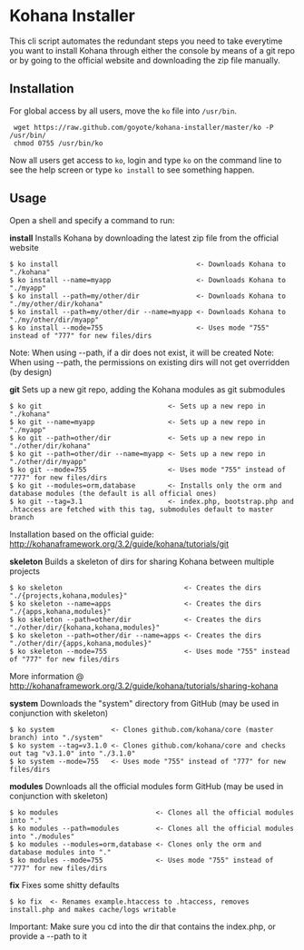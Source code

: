 # Kohana Installer

This cli script automates the redundant steps you need to take everytime you want to install Kohana through either the console by means of a git repo or by going to the official website and downloading the zip file manually.

## Installation

For global access by all users, move the `ko` file into `/usr/bin`.

     wget https://raw.github.com/goyote/kohana-installer/master/ko -P /usr/bin/
     chmod 0755 /usr/bin/ko

Now all users get access to `ko`, login and type `ko` on the command line to see the help screen or type `ko install` to see something happen.

## Usage

Open a shell and specify a command to run:

**install**    Installs Kohana by downloading the latest zip file from the official website

    $ ko install                                  <- Downloads Kohana to "./kohana"
    $ ko install --name=myapp                     <- Downloads Kohana to "./myapp"
    $ ko install --path=my/other/dir              <- Downloads Kohana to "./my/other/dir/kohana"
    $ ko install --path=my/other/dir --name=myapp <- Downloads Kohana to "./my/other/dir/myapp"
    $ ko install --mode=755                       <- Uses mode "755" instead of "777" for new files/dirs

Note: When using --path, if a dir does not exist, it will be created
Note: When using --path, the permissions on existing dirs will not get overridden (by design)

**git**        Sets up a new git repo, adding the Kohana modules as git submodules

    $ ko git                               <- Sets up a new repo in "./kohana"
    $ ko git --name=myapp                  <- Sets up a new repo in "./myapp"
    $ ko git --path=other/dir              <- Sets up a new repo in "./other/dir/kohana"
    $ ko git --path=other/dir --name=myapp <- Sets up a new repo in "./other/dir/myapp"
    $ ko git --mode=755                    <- Uses mode "755" instead of "777" for new files/dirs
    $ ko git --modules=orm,database        <- Installs only the orm and database modules (the default is all official ones)
    $ ko git --tag=3.1                     <- index.php, bootstrap.php and .htaccess are fetched with this tag, submodules default to master branch

Installation based on the official guide: http://kohanaframework.org/3.2/guide/kohana/tutorials/git

**skeleton**   Builds a skeleton of dirs for sharing Kohana between multiple projects

    $ ko skeleton                              <- Creates the dirs "./{projects,kohana,modules}"
    $ ko skeleton --name=apps                  <- Creates the dirs "./{apps,kohana,modules}"
    $ ko skeleton --path=other/dir             <- Creates the dirs "./other/dir/{kohana,kohana,modules}"
    $ ko skeleton --path=other/dir --name=apps <- Creates the dirs "./other/dir/{apps,kohana,modules}"
    $ ko skeleton --mode=755                   <- Uses mode "755" instead of "777" for new files/dirs

More information @ http://kohanaframework.org/3.2/guide/kohana/tutorials/sharing-kohana

**system**     Downloads the "system" directory from GitHub (may be used in conjunction with skeleton)

    $ ko system              <- Clones github.com/kohana/core (master branch) into "./system"
    $ ko system --tag=v3.1.0 <- Clones github.com/kohana/core and checks out tag "v3.1.0" into "./3.1.0"
    $ ko system --mode=755   <- Uses mode "755" instead of "777" for new files/dirs

**modules**    Downloads all the official modules form GitHub (may be used in conjunction with skeleton)

    $ ko modules                        <- Clones all the official modules into "."
    $ ko modules --path=modules         <- Clones all the official modules into "./modules"
    $ ko modules --modules=orm,database <- Clones only the orm and database modules into "."
    $ ko modules --mode=755             <- Uses mode "755" instead of "777" for new files/dirs

**fix**        Fixes some shitty defaults

    $ ko fix  <- Renames example.htaccess to .htaccess, removes install.php and makes cache/logs writable

Important: Make sure you cd into the dir that contains the index.php, or provide a --path to it
